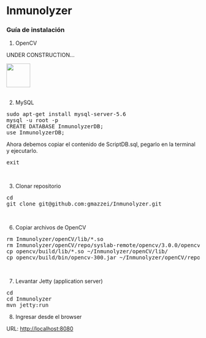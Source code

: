 # Inmunolyzer

### Guía de instalación

1) OpenCV

UNDER CONSTRUCTION...
<div>
<img src="http://www.gardeningwithmicrobes.com/images/under-construction.jpg" height="62" width="62">
</div>
<br/>

2) MySQL

<pre>
sudo apt-get install mysql-server-5.6
mysql -u root -p
CREATE DATABASE InmunolyzerDB;
use InmunolyzerDB;
</pre>
<p>Ahora debemos copiar el contenido de ScriptDB.sql, pegarlo en la terminal y ejecutarlo.</p>
<pre>
exit
</pre>

<br/>

3) Clonar repositorio
<pre>
cd
git clone git@github.com:gmazzei/Inmunolyzer.git
</pre>
<br/>

6) Copiar archivos de OpenCV
<pre>
rm Inmunolyzer/openCV/lib/*.so
rm Inmunolyzer/openCV/repo/syslab-remote/opencv/3.0.0/opencv-300.jar
cp opencv/build/lib/*.so ~/Inmunolyzer/openCV/lib/
cp opencv/build/bin/opencv-300.jar ~/Inmunolyzer/openCV/repo/syslab-remote/opencv/3.0.0/
</pre>
<br/>

7) Levantar Jetty (application server)

<pre>
cd
cd Inmunolyzer
mvn jetty:run
</pre>

8) Ingresar desde el browser  
<p>URL: <a href="http://localhost:8080">http://localhost:8080</a></p>
